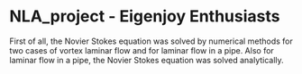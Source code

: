 # NLA_project - Eigenjoy Enthusiasts

First of all, the Novier Stokes equation was solved by numerical methods for two cases of vortex laminar flow and for laminar flow in a pipe. Also for laminar flow in a pipe, the Novier Stokes equation was solved analytically.
